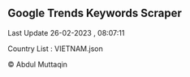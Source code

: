 

## Google Trends Keywords Scraper 
 
Last Update 26-02-2023 , 08:07:11

Country List :
VIETNAM.json



© Abdul Muttaqin 

